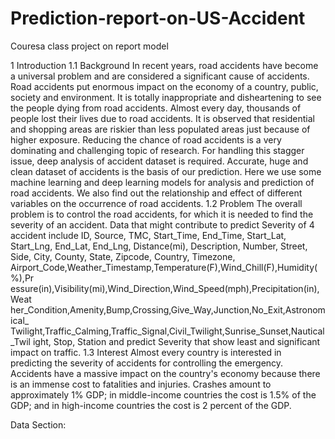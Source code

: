 # Prediction-report-on-US-Accident
Couresa class project on report model




1 Introduction
1.1 Background
In recent years, road accidents have become a universal problem and are
considered a significant cause of accidents. Road accidents put enormous impact
on the economy of a country, public, society and environment. It is totally
inappropriate and disheartening to see the people dying from road accidents.
Almost every day, thousands of people lost their lives due to road accidents. It is
observed that residential and shopping areas are riskier than less populated areas
just because of higher exposure. Reducing the chance of road accidents is a very
dominating and challenging topic of research. For handling this stagger issue, deep
analysis of accident dataset is required. Accurate, huge and clean dataset of
accidents is the basis of our prediction. Here we use some machine learning and
deep learning models for analysis and prediction of road accidents. We also find
out the relationship and effect of different variables on the occurrence of road
accidents.
1.2 Problem
The overall problem is to control the road accidents, for which it is needed to find
the severity of an accident. Data that might contribute to predict Severity of 
4
accident include ID, Source, TMC, Start_Time, End_Time, Start_Lat, Start_Lng,
End_Lat, End_Lng, Distance(mi), Description, Number, Street, Side, City, County,
State, Zipcode, Country, Timezone,
Airport_Code,Weather_Timestamp,Temperature(F),Wind_Chill(F),Humidity(%),Pr
essure(in),Visibility(mi),Wind_Direction,Wind_Speed(mph),Precipitation(in),Weat
her_Condition,Amenity,Bump,Crossing,Give_Way,Junction,No_Exit,Astronomical_
Twilight,Traffic_Calming,Traffic_Signal,Civil_Twilight,Sunrise_Sunset,Nautical_Twil
ight, Stop, Station and predict Severity that show least and significant impact on
traffic.
1.3 Interest
Almost every country is interested in predicting the severity of accidents for
controlling the emergency. Accidents have a massive impact on the country's
economy because there is an immense cost to fatalities and injuries. Crashes
amount to approximately 1% GDP; in middle-income countries the cost is 1.5% of 
the GDP; and in high-income countries the cost is 2 percent of the GDP.



Data Section:


